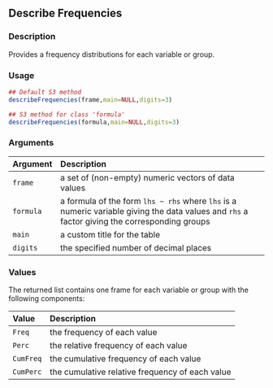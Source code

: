 ## Describe Frequencies

### Description

Provides a frequency distributions for each variable or group.

### Usage

```r
## Default S3 method
describeFrequencies(frame,main=NULL,digits=3)

## S3 method for class 'formula'
describeFrequencies(formula,main=NULL,digits=3)
```

### Arguments

Argument | Description
:-- | :--
```frame``` | a set of (non-empty) numeric vectors of data values
```formula``` | a formula of the form `lhs ~ rhs` where `lhs` is a numeric variable giving the data values and `rhs` a factor giving the corresponding groups
```main``` | a custom title for the table
```digits``` | the specified number of decimal places

### Values

The returned list contains one frame for each variable or group with the following components:

Value | Description
:-- | :--
```Freq``` | the frequency of each value
```Perc``` | the relative frequency of each value
```CumFreq``` | the cumulative frequency of each value
```CumPerc``` | the cumulative relative frequency of each value
